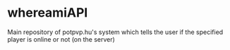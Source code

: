 # whereamiAPI
Main repository of potpvp.hu's system which tells the user if the specified player is online or not (on the server)
